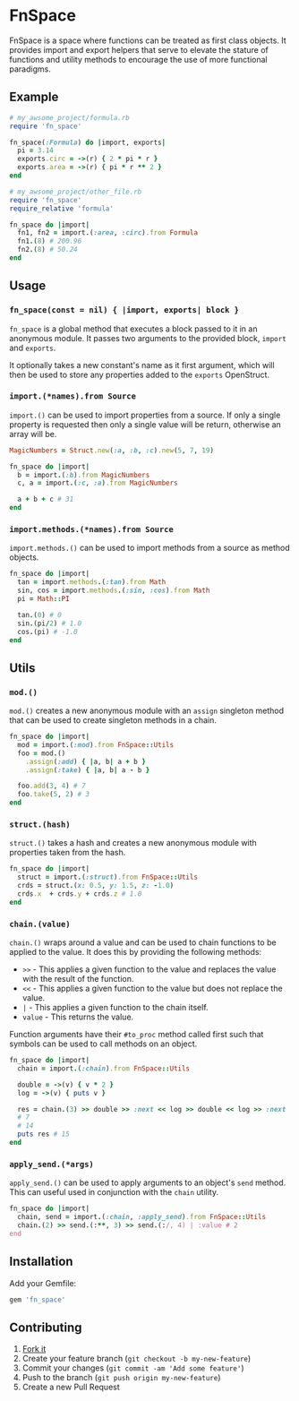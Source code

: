 # FnSpace

FnSpace is a space where functions can be treated as first class
objects. It provides import and export helpers that serve to elevate the stature
of functions and utility methods to encourage the use of more functional
paradigms.

## Example

``` ruby
# my_awsome_project/formula.rb
require 'fn_space'

fn_space(:Formula) do |import, exports|
  pi = 3.14
  exports.circ = ->(r) { 2 * pi * r }
  exports.area = ->(r) { pi * r ** 2 }
end
```

``` ruby
# my_awsome_project/other_file.rb
require 'fn_space'
require_relative 'formula'

fn_space do |import|
  fn1, fn2 = import.(:area, :circ).from Formula
  fn1.(8) # 200.96
  fn2.(8) # 50.24
end
```

## Usage

### `fn_space(const = nil) { |import, exports| block }`

`fn_space` is a global method that executes a block passed to it in an
anonymous module. It passes two arguments to the provided block, `import` and
`exports`.

It optionally takes a new constant's name as it first argument, which will then
be used to store any properties added to the `exports` OpenStruct.

### `import.(*names).from Source`

`import.()` can be used to import properties from a source. If only a single
property is requested then only a single value will be return, otherwise an
array will be.

``` ruby
MagicNumbers = Struct.new(:a, :b, :c).new(5, 7, 19)

fn_space do |import|
  b = import.(:b).from MagicNumbers
  c, a = import.(:c, :a).from MagicNumbers

  a + b + c # 31
end
```

### `import.methods.(*names).from Source`

`import.methods.()` can be used to import methods from a source as method objects.

``` ruby
fn_space do |import|
  tan = import.methods.(:tan).from Math
  sin, cos = import.methods.(:sin, :cos).from Math
  pi = Math::PI

  tan.(0) # 0
  sin.(pi/2) # 1.0
  cos.(pi) # -1.0
end
```

## Utils

### `mod.()`

`mod.()` creates a new anonymous module with an `assign` singleton method that
can be used to create singleton methods in a chain.

``` ruby
fn_space do |import|
  mod = import.(:mod).from FnSpace::Utils
  foo = mod.()
    .assign(:add) { |a, b| a + b }
    .assign(:take) { |a, b| a - b }

  foo.add(3, 4) # 7
  foo.take(5, 2) # 3
end
```

### `struct.(hash)`

`struct.()` takes a hash and creates a new anonymous module with properties
taken from the hash.

``` ruby
fn_space do |import|
  struct = import.(:struct).from FnSpace::Utils
  crds = struct.(x: 0.5, y: 1.5, z: -1.0)
  crds.x  + crds.y + crds.z # 1.0
end
```

### `chain.(value)`

`chain.()` wraps around a value and can be used to chain functions to be applied
to the value. It does this by providing the following methods:

* `>>` - This applies a given function to the value and replaces the value
         with the result of the function.
* `<<` - This applies a given function to the value but does not replace the
         value.
* `|` - This applies a given function to the chain itself.
* `value` - This returns the value.

Function arguments have their `#to_proc` method called first such that symbols
can be used to call methods on an object.

``` ruby
fn_space do |import|
  chain = import.(:chain).from FnSpace::Utils

  double = ->(v) { v * 2 }
  log = ->(v) { puts v }

  res = chain.(3) >> double >> :next << log >> double << log >> :next | :value
  # 7
  # 14
  puts res # 15
end
```

### `apply_send.(*args)`

`apply_send.()` can be used to apply arguments to an object's `send` method.
This can useful used in conjunction with the `chain` utility.

``` ruby
fn_space do |import|
  chain, send = import.(:chain, :apply_send).from FnSpace::Utils
  chain.(2) >> send.(:**, 3) >> send.(:/, 4) | :value # 2
end
```

## Installation

Add your Gemfile:

```ruby
gem 'fn_space'
```

## Contributing

1. [Fork it]( https://github.com/mushishi78/fn_space/fork)
2. Create your feature branch (`git checkout -b my-new-feature`)
3. Commit your changes (`git commit -am 'Add some feature'`)
4. Push to the branch (`git push origin my-new-feature`)
5. Create a new Pull Request

